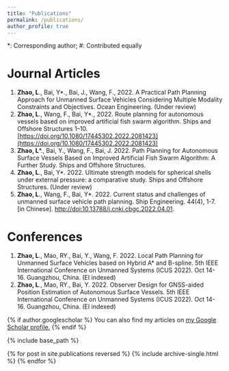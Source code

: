 ```yaml
---
title: "Publications"
permalink: /publications/
author_profile: true
---
```

*: Corresponding author; #: Contributed equally

Journal Articles
===
1. **Zhao, L**., Bai, Y*., Bai, J., Wang, F., 2022. A Practical Path Planning Approach for Unmanned Surface Vehicles Considering Multiple Modality Constraints and Objectives. Ocean Engineering. (Under review)
2. **Zhao, L**., Wang, F., Bai, Y*., 2022. Route planning for autonomous vessels based on improved artificial fish swarm algorithm. Ships and Offshore Structures 1–10. [https://doi.org/10.1080/17445302.2022.2081423](https://doi.org/10.1080/17445302.2022.2081423)
3. **Zhao, L***., Bai, Y., Wang, F., Bai, J. 2022. Path Planning for Autonomous Surface Vessels Based on Improved Artificial Fish Swarm Algorithm: A Further Study. Ships and Offshore Structures.
4. **Zhao, L**., Bai, Y*. 2022. Ultimate strength models for spherical shells under external pressure: a comparative study. Ships and Offshore Structures. (Under review)
5. **Zhao, L**., Wang, F., Bai, Y*. 2022. Current status and challenges of unmanned surface vehicle path planning. Ship Engineering. 44(4), 1-7.\[in Chinese]. [http://doi:10.13788/j.cnki.cbgc.2022.04.01](http://doi:10.13788/j.cnki.cbgc.2022.04.01).




Conferences
===
1. **Zhao, L**., Mao, RY., Bai, Y., Wang, F. 2022. Local Path Planning for Unmanned Surface Vehicles based on Hybrid A* and B-spline. 5th IEEE International Conference on Unmanned Systems (ICUS 2022). Oct 14-16. Guangzhou, China. (EI indexed)
2. **Zhao, L**., Mao, RY., Bai, Y. 2022. Observer Design for GNSS-aided Position Estimation of Autonomous Surface Vessels. 5th IEEE International Conference on Unmanned Systems (ICUS 2022). Oct 14-16. Guangzhou, China. (EI indexed)









{% if author.googlescholar %}
  You can also find my articles on <u><a href="{{author.googlescholar}}">my Google Scholar profile</a>.</u>
{% endif %}

{% include base_path %}

{% for post in site.publications reversed %}
  {% include archive-single.html %}
{% endfor %}
